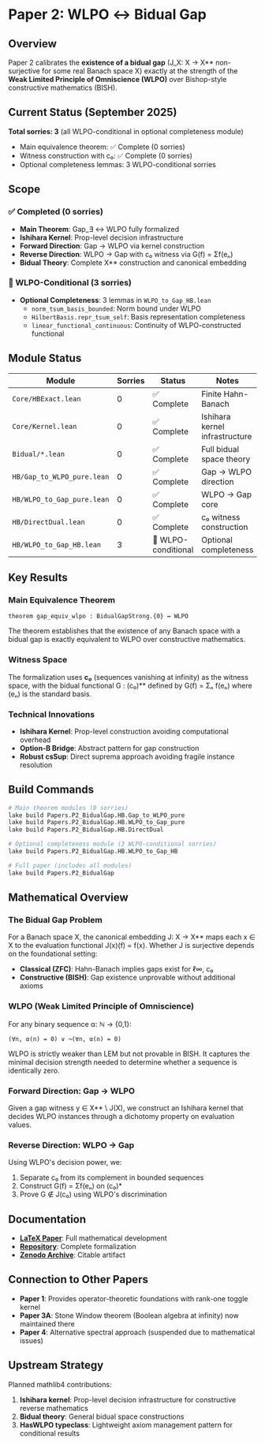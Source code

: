 # Paper 2: WLPO ↔ Bidual Gap

## Overview

Paper 2 calibrates the **existence of a bidual gap** (J_X: X → X** non-surjective for some real Banach space X)
exactly at the strength of the **Weak Limited Principle of Omniscience (WLPO)** over Bishop-style
constructive mathematics (BISH).

## Current Status (September 2025)

**Total sorries: 3** (all WLPO-conditional in optional completeness module)
- Main equivalence theorem: ✅ Complete (0 sorries)
- Witness construction with c₀: ✅ Complete (0 sorries)  
- Optional completeness lemmas: 3 WLPO-conditional sorries

## Scope

### ✅ Completed (0 sorries)
- **Main Theorem**: Gap_∃ ↔ WLPO fully formalized
- **Ishihara Kernel**: Prop-level decision infrastructure
- **Forward Direction**: Gap → WLPO via kernel construction
- **Reverse Direction**: WLPO → Gap with c₀ witness via G(f) = Σf(eₙ)
- **Bidual Theory**: Complete X** construction and canonical embedding

### 🔧 WLPO-Conditional (3 sorries)
- **Optional Completeness**: 3 lemmas in `WLPO_to_Gap_HB.lean`
  - `norm_tsum_basis_bounded`: Norm bound under WLPO
  - `HilbertBasis.repr_tsum_self`: Basis representation completeness
  - `linear_functional_continuous`: Continuity of WLPO-constructed functional

## Module Status

| Module | Sorries | Status | Notes |
|--------|---------|--------|-------|
| `Core/HBExact.lean` | 0 | ✅ Complete | Finite Hahn-Banach |
| `Core/Kernel.lean` | 0 | ✅ Complete | Ishihara kernel infrastructure |
| `Bidual/*.lean` | 0 | ✅ Complete | Full bidual space theory |
| `HB/Gap_to_WLPO_pure.lean` | 0 | ✅ Complete | Gap → WLPO direction |
| `HB/WLPO_to_Gap_pure.lean` | 0 | ✅ Complete | WLPO → Gap core |
| `HB/DirectDual.lean` | 0 | ✅ Complete | c₀ witness construction |
| `HB/WLPO_to_Gap_HB.lean` | 3 | 🔧 WLPO-conditional | Optional completeness |

## Key Results

### Main Equivalence Theorem
```lean
theorem gap_equiv_wlpo : BidualGapStrong.{0} ↔ WLPO
```

The theorem establishes that the existence of any Banach space with a bidual gap
is exactly equivalent to WLPO over constructive mathematics.

### Witness Space
The formalization uses **c₀** (sequences vanishing at infinity) as the witness space,
with the bidual functional G : (c₀)** defined by G(f) = Σₙ f(eₙ) where (eₙ) is the standard basis.

### Technical Innovations
- **Ishihara Kernel**: Prop-level construction avoiding computational overhead
- **Option-B Bridge**: Abstract pattern for gap construction
- **Robust csSup**: Direct suprema approach avoiding fragile instance resolution

## Build Commands

```bash
# Main theorem modules (0 sorries)
lake build Papers.P2_BidualGap.HB.Gap_to_WLPO_pure
lake build Papers.P2_BidualGap.HB.WLPO_to_Gap_pure
lake build Papers.P2_BidualGap.HB.DirectDual

# Optional completeness module (3 WLPO-conditional sorries)
lake build Papers.P2_BidualGap.HB.WLPO_to_Gap_HB

# Full paper (includes all modules)
lake build Papers.P2_BidualGap
```

## Mathematical Overview

### The Bidual Gap Problem
For a Banach space X, the canonical embedding J: X → X** maps each x ∈ X to the
evaluation functional J(x)(f) = f(x). Whether J is surjective depends on the
foundational setting:
- **Classical (ZFC)**: Hahn-Banach implies gaps exist for ℓ∞, c₀
- **Constructive (BISH)**: Gap existence unprovable without additional axioms

### WLPO (Weak Limited Principle of Omniscience)
For any binary sequence α: ℕ → {0,1}:
```
(∀n, α(n) = 0) ∨ ¬(∀n, α(n) = 0)
```

WLPO is strictly weaker than LEM but not provable in BISH. It captures the
minimal decision strength needed to determine whether a sequence is identically zero.

### Forward Direction: Gap → WLPO
Given a gap witness y ∈ X** \ J(X), we construct an Ishihara kernel that
decides WLPO instances through a dichotomy property on evaluation values.

### Reverse Direction: WLPO → Gap
Using WLPO's decision power, we:
1. Separate c₀ from its complement in bounded sequences
2. Construct G(f) = Σf(eₙ) on (c₀)*
3. Prove G ∉ J(c₀) using WLPO's discrimination

## Documentation

- **[LaTeX Paper](documentation/paper-final.tex)**: Full mathematical development
- **[Repository](https://github.com/AICardiologist/FoundationRelativity)**: Complete formalization
- **[Zenodo Archive](https://doi.org/10.5281/zenodo.13356587)**: Citable artifact

## Connection to Other Papers

- **Paper 1**: Provides operator-theoretic foundations with rank-one toggle kernel
- **Paper 3A**: Stone Window theorem (Boolean algebra at infinity) now maintained there
- **Paper 4**: Alternative spectral approach (suspended due to mathematical issues)

## Upstream Strategy

Planned mathlib4 contributions:
1. **Ishihara kernel**: Prop-level decision infrastructure for constructive reverse mathematics
2. **Bidual theory**: General bidual space constructions  
3. **HasWLPO typeclass**: Lightweight axiom management pattern for conditional results